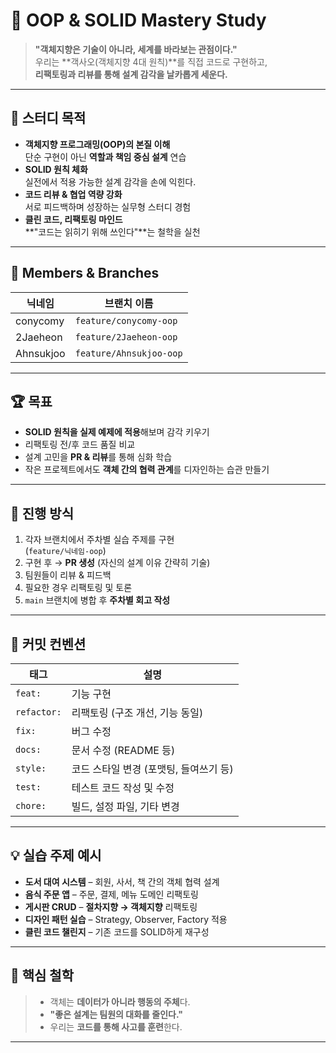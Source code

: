 # 🚀 OOP & SOLID Mastery Study

> **"객체지향은 기술이 아니라, 세계를 바라보는 관점이다."**  
> 우리는 **객사오(객체지향 4대 원칙)**를 직접 코드로 구현하고,  
> **리팩토링과 리뷰를 통해 설계 감각을 날카롭게 세운다.**

---

## 🎯 스터디 목적

- **객체지향 프로그래밍(OOP)의 본질 이해**  
  단순 구현이 아닌 **역할과 책임 중심 설계** 연습
- **SOLID 원칙 체화**  
  실전에서 적용 가능한 설계 감각을 손에 익힌다.
- **코드 리뷰 & 협업 역량 강화**  
  서로 피드백하며 성장하는 실무형 스터디 경험
- **클린 코드, 리팩토링 마인드**  
  **"코드는 읽히기 위해 쓰인다"**는 철학을 실천

---

## 👥 Members & Branches

| 닉네임   | 브랜치 이름             |
|----------|--------------------------|
| conycomy    | `feature/conycomy-oop`   |
| 2Jaeheon    | `feature/2Jaeheon-oop`          |
| Ahnsukjoo   | `feature/Ahnsukjoo-oop`          |

---

## 🏆 목표

- **SOLID 원칙을 실제 예제에 적용**해보며 감각 키우기
- 리팩토링 전/후 코드 품질 비교
- 설계 고민을 **PR & 리뷰**를 통해 심화 학습
- 작은 프로젝트에서도 **객체 간의 협력 관계**를 디자인하는 습관 만들기

---

## 🔧 진행 방식

1. 각자 브랜치에서 주차별 실습 주제를 구현  
   (`feature/닉네임-oop`)
2. 구현 후 → **PR 생성** (자신의 설계 이유 간략히 기술)
3. 팀원들이 리뷰 & 피드백
4. 필요한 경우 리팩토링 및 토론
5. `main` 브랜치에 병합 후 **주차별 회고 작성**

---

## 💬 커밋 컨벤션

| 태그       | 설명                             |
|------------|----------------------------------|
| `feat:`    | 기능 구현                        |
| `refactor:`| 리팩토링 (구조 개선, 기능 동일)   |
| `fix:`     | 버그 수정                        |
| `docs:`    | 문서 수정 (README 등)            |
| `style:`   | 코드 스타일 변경 (포맷팅, 들여쓰기 등) |
| `test:`    | 테스트 코드 작성 및 수정         |
| `chore:`   | 빌드, 설정 파일, 기타 변경       |

---

## 💡 실습 주제 예시

- **도서 대여 시스템** – 회원, 사서, 책 간의 객체 협력 설계  
- **음식 주문 앱** – 주문, 결제, 메뉴 도메인 리팩토링  
- **게시판 CRUD** – **절차지향 → 객체지향** 리팩토링  
- **디자인 패턴 실습** – Strategy, Observer, Factory 적용  
- **클린 코드 챌린지** – 기존 코드를 SOLID하게 재구성

---

## 🧠 핵심 철학

> - 객체는 **데이터가 아니라 행동의 주체**다.  
> - **"좋은 설계는 팀원의 대화를 줄인다."**  
> - 우리는 **코드를 통해 사고를 훈련**한다.  

---

